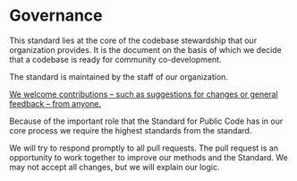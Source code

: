 # Governance

This standard lies at the core of the codebase stewardship that our organization provides. It is the document on the basis of which we decide that a codebase is ready for community co-development.

The standard is maintained by the staff of our organization.

[We welcome contributions – such as suggestions for changes or general feedback – from anyone.](/CONTRIBUTING.md)

Because of the important role that the Standard for Public Code has in our core process we require the highest standards from the standard.

We will try to respond promptly to all pull requests. The pull request is an opportunity to work together to improve our methods and the Standard. We may not accept all changes, but we will explain our logic.
